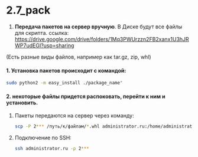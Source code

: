 # 2.7_pack


1. **Передача пакетов на сервер вручную**.
В Диске будут все файлы для скрипта.
ссылка: https://drive.google.com/drive/folders/1Mq3PWUrzzn2FB2xanx1U3hJRWP7udEGI?usp=sharing

(Есть разные виды файлов, например как tar.gz, zip, whl)

#### 1. Установка пакетов происходит с командой:

```bash
sudo python2 -m easy_install ./package_name"
```
#### 2. некоторые файлы придется распоковать, перейти к ним и установить.

1. Пакеты передаются на сервер через команду:
   ```bash
   scp -P 2*** /путь/к/файлам/*.whl administrator.ru:/home/administrator/...
   ```

2. Подключение по SSH:
   ```bash
   ssh administrator.ru -p 2***
   ```
   
